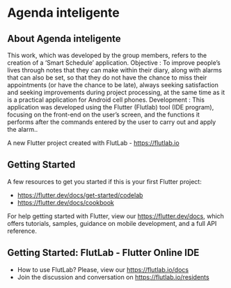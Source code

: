 # Agenda inteligente

## About Agenda inteligente

This work, which was developed by the group members, refers to the creation of
a ‘Smart Schedule’ application. Objective : To improve people’s lives through notes that
they can make within their diary, along with alarms that can also be set, so that they do
not have the chance to miss their appointments (or have the chance to be late), always
seeking satisfaction and seeking improvements during project processing, at the same time
as it is a practical application for Android cell phones. Development : This application
was developed using the Flutter (Flutlab) tool (IDE program), focusing on the front-end
on the user’s screen, and the functions it performs after the commands entered by the
user to carry out and apply the alarm..

A new Flutter project created with FlutLab - https://flutlab.io



## Getting Started

A few resources to get you started if this is your first Flutter project:

- https://flutter.dev/docs/get-started/codelab
- https://flutter.dev/docs/cookbook

For help getting started with Flutter, view our
https://flutter.dev/docs, which offers tutorials,
samples, guidance on mobile development, and a full API reference.

## Getting Started: FlutLab - Flutter Online IDE

- How to use FlutLab? Please, view our https://flutlab.io/docs
- Join the discussion and conversation on https://flutlab.io/residents
